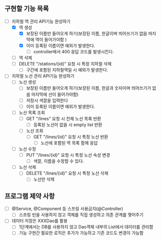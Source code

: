 ## 구현할 기능 목록 
- [ ] 지하철 역 관리 API기능 완성하기
    - [x] 역 생성
      - [x] 보장된 이름만 들어오게 하기(보장된 이름, 한글이며 띄어쓰기가 없음 마지막에 역이 들어가야함 )
      - [x] 이미 등록된 이름이면 예외가 발생한다.
        - [ ] controller에서 400 응답 코드를 발생시킨다.
    - [ ] 역 삭제
     - [ ] DELETE "/stations/{id}" 요청 시 특정 지하철 삭제
        - [ ] 구간에 포함된 지하철역일 시 예외가 발생한다.
- [ ] 지하철 노선 관리 API기능 완성하기
  - [ ] 노선 생성
    - [ ] 보장된 이름만 들어오게 하기(보장된 이름, 한글과 숫자이며 띄어쓰기가 없음 마지막에 선이 들어가야함)
    - [ ] 저장시 색깔을 입력한다 
    - [ ] 이미 등록된 이름이면 예외가 발생한다. 
  - [ ] 노선 목록 조회
    - [ ] GET "/lines" 요청 시 전체 노선 목록 반환 
        - [ ] 등록된 노선이 없을 시 empty list 반환 
    - [ ] 노선 조회
      - [ ] GET "/lines/{id}" 요청 시 특정 노선 반환
        - [ ] 노선에 포함된 역 목록 함께 응답 
  - [ ] 노선 수정 
      - [ ] PUT "/lines/{id}" 요청 시 특정 노선 속성 변경
        - [ ] 색깔, 이름을 수정할 수 있다.
  - [ ] 노선 삭제
      - [ ] DELETE "/lines/{id}" 요청 시 특정 노선 삭제
        - [ ] 노선만 삭제 
  
## 프로그램 제약 사항 
- [ ] @Service, @Component 등 스프링 사용금지(@Controller)
  - [ ] 스프링 빈을 사용하지 않고 객체를 직접 생성하고 의존 관계를 맺어주기
- [ ] 데이터 저장은 XXXDao를 활용
  - [ ] 1단계에서는 DB를 사용하지 않고 Dao객체 내부의 List에서 데이터를 관리함
  - [ ] 기능 구현간 필요한 로직은 추가가 가능하고 기존 코드도 변경이 가능함 
